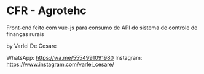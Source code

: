 # CFR - Agrotehc

Front-end feito com vue-js para consumo de API do sistema de controle de finanças rurais

by Varlei De Cesare

WhatsApp: https://wa.me/5554991091980
Instagram: https://www.instagram.com/varlei_cesare/
